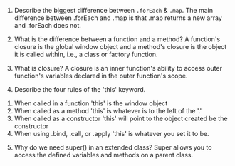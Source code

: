 1. Describe the biggest difference between `.forEach` & `.map`.
   The main difference between .forEach and .map is that .map returns a new array and .forEach does not.

2. What is the difference between a function and a method?
   A function's closure is the global window object and a method's closure is the object it is called within, i.e., a class or factory function.

3. What is closure?
   A closure is an inner function's ability to access outer function's variables declared in the outer function's scope.

4. Describe the four rules of the 'this' keyword.

1) When called in a function 'this' is the window object
2) When called as a method 'this' is whatever is to the left of the '.'
3) When called as a constructor 'this' will point to the object created be the constructor
4) When using .bind, .call, or .apply 'this' is whatever you set it to be.

5. Why do we need super() in an extended class?
   Super allows you to access the defined variables and methods on a parent class.
